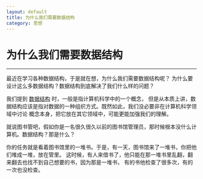 ```yaml
---
layout: default
title: 为什么我们需要数据结构
category: 思想
---
```


# 为什么我们需要数据结构

---

最近在学习各种数据结构，于是就在想，为什么我们需要数据结构呢？
为什么要设计这么多数据结构？数据结构到底解决了我们什么样的问题？    

我们提到 [数据结构](http://zh.wikipedia.org/zh-cn/数据结构) 时，一般是指计算机科学中的一个概念，
但是从本质上讲，数据结构应该是指对数据的一种组织方式。既然如此，我们没必要非在计算机科学领域中讨论
概念本身，把它放在其它领域中，可能更能加强我们的理解。

就说图书管吧，假如你是一名很久很久以前的图书馆管理员，那时候根本没什么计算机。数据结构？那是什么？

你的任务就是看着图书馆里的一堆书。于是，有一天，图书馆来了一堆书，你把他们堆成一堆，放在管里。
这时候，有人来借书了，他只能在那一堆书里乱翻，翻来翻去也找不到自己想要的书，因为那是一堆书，
有的书他检查了很多次，有的一次也没检查。
